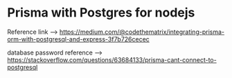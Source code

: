 # Prisma with Postgres for nodejs

Reference link --> https://medium.com/@codethematrix/integrating-prisma-orm-with-postgresql-and-express-3f7b726cecec

database password reference --> https://stackoverflow.com/questions/63684133/prisma-cant-connect-to-postgresql
